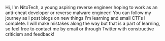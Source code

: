 Hi, I'm NitoTech, a young aspiring reverse engineer hoping to work as an anti-cheat developer or reverse malware engineer!
You can follow my journey as I post blogs on new things I'm learning and small CTFs I complete.
I will make mistakes along the way but that is a part of learning, so feel free to contact me by email or through Twitter with constructive criticism and feedback!

